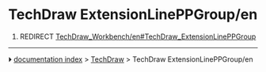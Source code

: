 # TechDraw ExtensionLinePPGroup/en
1.  REDIRECT [TechDraw_Workbench/en#TechDraw_ExtensionLinePPGroup](TechDraw_Workbench/en#TechDraw_ExtensionLinePPGroup.md)



---
⏵ [documentation index](../README.md) > [TechDraw](TechDraw_Workbench.md) > TechDraw ExtensionLinePPGroup/en
